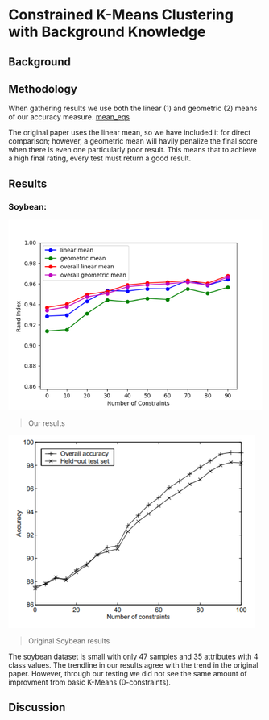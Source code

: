 # Constrained K-Means Clustering with Background Knowledge

## Background

## Methodology

When gathering results we use both the linear (1) and geometric (2) means of our accuracy measure.
[mean_eqs](http://www.sciweavers.org/tex2img.php?eq=%281%29%5Cquad%5Cmu%20%26%3D%20%5Cfrac%7B1%7D%7Bn%7D%5Csum_%7Bi%3D1%7D%5E%7Bn%7Df%28x_i%2Cy_i%29%5C%5C%0A%282%29%5Cquad%5Cmu%20%26%3D%20%5Csqrt%5B%5Cleftroot%7B-1%7D%5Cuproot%7B1%7Dn%5D%7B%5Cprod_%7Bi%3D1%7D%5E%7Bn%7Df%28x_i%2Cy_i%29%7D&bc=White&fc=Black&im=jpg&fs=12&ff=arev&edit=0)

The original paper uses the linear mean, so we have included it for direct comparison; however, a geometric mean will havily penalize the final score when there is even one particularly poor result. This means that to achieve a high final rating, every test must return a good result.

## Results
### Soybean:
![Soybean Small 100 Trials](figures/soybean_small_100trials.png)
> Our results

![Soybean Small 100 Trials Original](figures/soybean_original.png)
> Original Soybean results

The soybean dataset is small with only 47 samples and 35 attributes with 4 class values. The trendline in our results agree with the trend in the original paper. However, through our testing we did not see the same amount of improvment from basic K-Means (0-constraints).

## Discussion